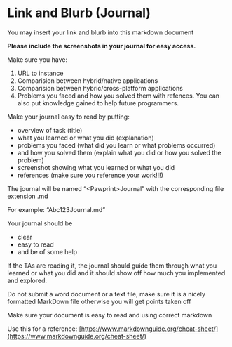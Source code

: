 # Link and Blurb (Journal)

You may insert your link and blurb into this markdown document

**Please include the screenshots in your journal for easy access.**

Make sure you have:

1. URL to instance
2. Comparision between hybrid/native applications
3. Comparision between hybric/cross-platform applications
4. Problems you faced and how you solved them with refences. You can also put knowledge gained to help future programmers.

Make your journal easy to read by putting:

- overview of task (title)
- what you learned or what you did (explanation)
- problems you faced (what did you learn or what problems occurred)
- and how you solved them (explain what you did or how you solved the problem)
- screenshot showing what you learned or what you did
- references (make sure you reference your work!!!)

The journal will be named “\<Pawprint\>Journal” with the corresponding file extension .md

For example: “Abc123Journal.md”

Your journal should be

- clear
- easy to read
- and be of some help

If the TAs are reading it, the journal should guide them through what you learned or what you did and it should show off how much you implemented and explored.

Do not submit a word document or a text file, make sure it is a nicely formatted MarkDown file otherwise you will get points taken off

Make sure your document is easy to read and using correct markdown

Use this for a reference: [https://www.markdownguide.org/cheat-sheet/](https://www.markdownguide.org/cheat-sheet/)
